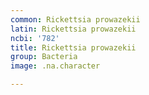 ```yaml
---
common: Rickettsia prowazekii
latin: Rickettsia prowazekii
ncbi: '782'
title: Rickettsia prowazekii
group: Bacteria
image: .na.character

---
```

